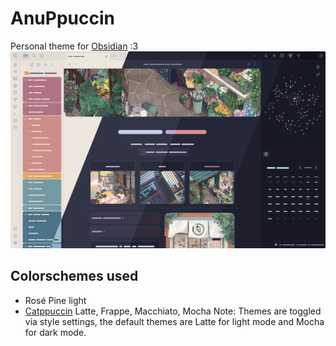 # AnuPpuccin
Personal theme for [Obsidian](https://obsidian.md) :3
![](preview.png)
## Colorschemes used
- Rosé Pine light
- [Catppuccin](https://github.com/catppuccin/catppuccin) Latte, Frappe, Macchiato, Mocha
Note: Themes are toggled via style settings, the default themes are Latte for light mode and Mocha for dark mode.